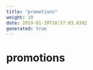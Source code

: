 ```yaml
---
title: "promotions"
weight: 10
date: 2019-01-30T10:57:03.839Z
generated: true
---
```

<!-- This file was generated from the Vendure TypeScript source. Do not modify. Instead, re-run "generate-docs" -->


# promotions